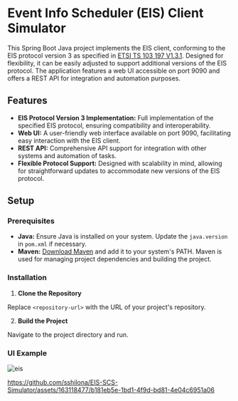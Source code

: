 # Event Info Scheduler (EIS) Client Simulator

This Spring Boot Java project implements the EIS client, conforming to the EIS protocol version 3 as specified in [ETSI TS 103 197 V1.3.1](https://www.etsi.org/deliver/etsi_ts/103100_103199/103197/01.03.01_60/ts_103197v010301p.pdf). Designed for flexibility, it can be easily adjusted to support additional versions of the EIS protocol. The application features a web UI accessible on port 9090 and offers a REST API for integration and automation purposes.

## Features

- **EIS Protocol Version 3 Implementation:** Full implementation of the specified EIS protocol, ensuring compatibility and interoperability.
- **Web UI:** A user-friendly web interface available on port 9090, facilitating easy interaction with the EIS client.
- **REST API:** Comprehensive API support for integration with other systems and automation of tasks.
- **Flexible Protocol Support:** Designed with scalability in mind, allowing for straightforward updates to accommodate new versions of the EIS protocol.

## Setup

### Prerequisites

- **Java:** Ensure Java is installed on your system. Update the `java.version` in `pom.xml` if necessary.
- **Maven:** [Download Maven](https://maven.apache.org/download.cgi) and add it to your system's PATH. Maven is used for managing project dependencies and building the project.

### Installation

1. **Clone the Repository**


Replace `<repository-url>` with the URL of your project's repository.

2. **Build the Project**

Navigate to the project directory and run.

### UI Example
![eis](https://github.com/sshilona/EIS-SCS-Simulator/assets/163118477/39f19695-8755-40cd-8b65-141685f896d1)




https://github.com/sshilona/EIS-SCS-Simulator/assets/163118477/b181eb5e-1bd1-4f9d-bd81-4e04c6951a06



